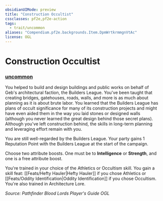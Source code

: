 ```yaml
---
obsidianUIMode: preview
title: "Construction Occultist"
cssclasses: pf2e,pf2e-action
tags:
  - trait/uncommon
aliases: "Compendium.pf2e.backgrounds.Item.DpmWrtkrmmgnVtAc"
license: OGL
---
```

# Construction Occultist

### [uncommon](uncommon "Uncommon Rarity Trait")






You helped to build and design buildings and public works on behalf of Geb's architectural faction, the Builders League. You've been taught that creating bridges, gatehouses, roads, walls, and more is as much about planning as it is about brute labor. You learned that the Builders League has plans of occult significance for many of its construction projects and might have even aided them in the way you laid stones or designed walls (although you never learned the great design behind those secret plans). Although you've left construction behind, the skills in long-term planning and leveraging effort remain with you.

You are still well-regarded by the Builders League. Your party gains 1 Reputation Point with the Builders League at the start of the campaign.

Choose two attribute boosts. One must be to **Intelligence** or **Strength**, and one is a free attribute boost.

You're trained in your choice of the Athletics or Occultism skill. You gain a skill feat: [[Feats/Hefty Hauler|Hefty Hauler]] if you chose Athletics or [[Feats/Oddity Identification|Oddity Identification]] if you chose Occultism. You're also trained in Architecture Lore.

*Source: Pathfinder Blood Lords Player's Guide*
*OGL*